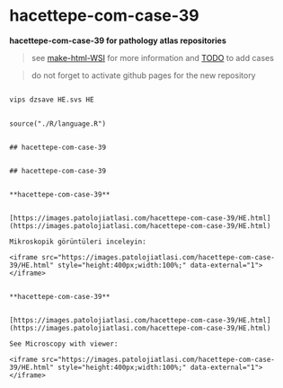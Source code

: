 # hacettepe-com-case-39



**hacettepe-com-case-39 for pathology atlas repositories**




> see [make-html-WSI](https://github.com/pathologyatlas/make-html-WSI) for more information and [TODO](https://github.com/pathologyatlas/TODO) to add cases




> do not forget to activate github pages for the new repository




```zsh

vips dzsave HE.svs HE

```




```{r language hacettepe-com-case-39, echo=FALSE, include=TRUE}

source("./R/language.R")

```




```{asis, echo = (language == "TR")}

## hacettepe-com-case-39

```




```{asis, echo = (language == "EN")}

## hacettepe-com-case-39

```




```{asis, echo = (language == "TR")}

**hacettepe-com-case-39**


[https://images.patolojiatlasi.com/hacettepe-com-case-39/HE.html](https://images.patolojiatlasi.com/hacettepe-com-case-39/HE.html)

Mikroskopik görüntüleri inceleyin:

<iframe src="https://images.patolojiatlasi.com/hacettepe-com-case-39/HE.html" style="height:400px;width:100%;" data-external="1"></iframe>

```




```{asis, echo = (language == "EN")}

**hacettepe-com-case-39**


[https://images.patolojiatlasi.com/hacettepe-com-case-39/HE.html](https://images.patolojiatlasi.com/hacettepe-com-case-39/HE.html)

See Microscopy with viewer: 

<iframe src="https://images.patolojiatlasi.com/hacettepe-com-case-39/HE.html" style="height:400px;width:100%;" data-external="1"></iframe>

```


